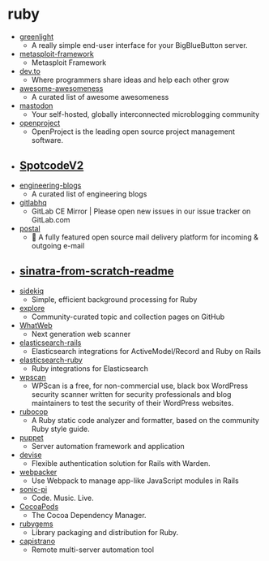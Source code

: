 # ruby
- [greenlight](https://github.com/bigbluebutton/greenlight)
  - A really simple end-user interface for your BigBlueButton server.
- [metasploit-framework](https://github.com/rapid7/metasploit-framework)
  - Metasploit Framework
- [dev.to](https://github.com/thepracticaldev/dev.to)
  - Where programmers share ideas and help each other grow
- [awesome-awesomeness](https://github.com/bayandin/awesome-awesomeness)
  - A curated list of awesome awesomeness
- [mastodon](https://github.com/tootsuite/mastodon)
  - Your self-hosted, globally interconnected microblogging community
- [openproject](https://github.com/opf/openproject)
  - OpenProject is the leading open source project management software.
- [SpotcodeV2](https://github.com/OneBitCodeBlog/SpotcodeV2)
  - 
- [engineering-blogs](https://github.com/kilimchoi/engineering-blogs)
  - A curated list of engineering blogs
- [gitlabhq](https://github.com/gitlabhq/gitlabhq)
  - GitLab CE Mirror | Please open new issues in our issue tracker on GitLab.com
- [postal](https://github.com/postalhq/postal)
  - 📨 A fully featured open source mail delivery platform for incoming & outgoing e-mail
- [sinatra-from-scratch-readme](https://github.com/learn-co-curriculum/sinatra-from-scratch-readme)
  - 
- [sidekiq](https://github.com/mperham/sidekiq)
  - Simple, efficient background processing for Ruby
- [explore](https://github.com/github/explore)
  - Community-curated topic and collection pages on GitHub
- [WhatWeb](https://github.com/urbanadventurer/WhatWeb)
  - Next generation web scanner
- [elasticsearch-rails](https://github.com/elastic/elasticsearch-rails)
  - Elasticsearch integrations for ActiveModel/Record and Ruby on Rails
- [elasticsearch-ruby](https://github.com/elastic/elasticsearch-ruby)
  - Ruby integrations for Elasticsearch
- [wpscan](https://github.com/wpscanteam/wpscan)
  - WPScan is a free, for non-commercial use, black box WordPress security scanner written for security professionals and blog maintainers to test the security of their WordPress websites.
- [rubocop](https://github.com/rubocop-hq/rubocop)
  - A Ruby static code analyzer and formatter, based on the community Ruby style guide.
- [puppet](https://github.com/puppetlabs/puppet)
  - Server automation framework and application
- [devise](https://github.com/heartcombo/devise)
  - Flexible authentication solution for Rails with Warden.
- [webpacker](https://github.com/rails/webpacker)
  - Use Webpack to manage app-like JavaScript modules in Rails
- [sonic-pi](https://github.com/samaaron/sonic-pi)
  - Code. Music. Live.
- [CocoaPods](https://github.com/CocoaPods/CocoaPods)
  - The Cocoa Dependency Manager.
- [rubygems](https://github.com/rubygems/rubygems)
  - Library packaging and distribution for Ruby.
- [capistrano](https://github.com/capistrano/capistrano)
  - Remote multi-server automation tool

